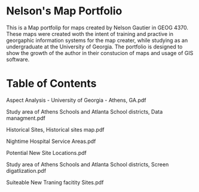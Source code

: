 # Nelson's Map Portfolio
This is a Map portfolip for maps created by Nelson Gautier in GEOG 4370. These maps were created woth the intent of training and practive in georgaphic information systems for the map creater, while studying as an undergraduate at the University of Georgia. The portfolio is designed to show the growth of the author in their constucion of maps and usage of GIS software.



# Table of Contents
Aspect Analysis - University of Georgia - Athens, GA.pdf 

Study area of Athens Schools and Atlanta School districts, Data managment.pdf

Historical Sites, Historical sites map.pdf

Nightime Hospital Service Areas.pdf

Potential New Site Locations.pdf

Study area of Athens Schools and Atlanta School districts, Screen digatlization.pdf

Suiteable New Traning facitity Sites.pdf
